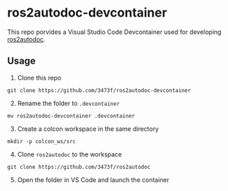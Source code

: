 # ros2autodoc-devcontainer
This repo porvides a Visual Studio Code Devcontainer used for developing [ros2autodoc](https://github.com/3473f/ros2autodoc).

## Usage
1. Clone this repo
```
git clone https://github.com/3473f/ros2autodoc-devcontainer
```
2. Rename the folder to `.devcontainer`
```
mv ros2autodoc-devcontainer .devcontainer
```
3. Create a colcon workspace in the same directory
```
mkdir -p colcon_ws/src
```
4. Clone `ros2autodoc` to the workspace
```
git clone https://github.com/3473f/ros2autodoc
```
5. Open the folder in VS Code and launch the container
